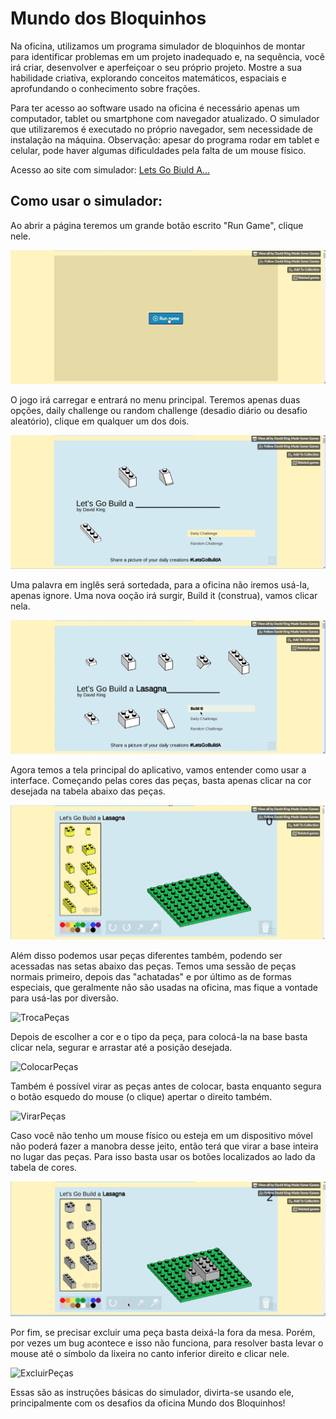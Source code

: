 # Mundo dos Bloquinhos

Na oficina, utilizamos um programa simulador de bloquinhos de montar para identificar problemas em um projeto inadequado e, na sequência, você irá criar, desenvolver e aperfeiçoar o seu próprio projeto.
Mostre a sua habilidade criativa, explorando conceitos matemáticos, espaciais e aprofundando o conhecimento sobre frações.

Para ter acesso ao software usado na oficina é necessário apenas um computador, tablet ou smartphone com navegador atualizado. 
O simulador que utilizaremos é executado no próprio navegador, sem necessidade de instalação na máquina.
Observação: apesar do programa rodar em tablet e celular, pode haver algumas dificuldades pela falta de um mouse físico.

Acesso ao site com simulador: [Lets Go Biuld A...](https://dr-d-king.itch.io/lets-go-build-a)


## Como usar o simulador:


Ao abrir a página teremos um grande botão escrito "Run Game", clique nele.

![RunGame](RunGame.png)


O jogo irá carregar e entrará no menu principal. Teremos apenas duas opções, daily challenge ou random challenge (desadio diário ou desafio aleatório), clique em qualquer um dos dois.

![Challenges](Challenges.png)

Uma palavra em inglês será sortedada, para a oficina não iremos usá-la, apenas ignore. Uma nova ooção irá surgir, Build it (construa), vamos clicar nela.

![BuildIt](Buildit.png)

Agora temos a tela principal do aplicativo, vamos entender como usar a interface. Começando pelas cores das peças, basta apenas clicar na cor desejada na tabela abaixo das peças.

![Cores](Cores.png)

Além disso podemos usar peças diferentes também, podendo ser acessadas nas setas abaixo das peças. Temos uma sessão de peças normais primeiro, depois das "achatadas" e por último as de formas especiais, que geralmente não são usadas na oficina, mas fique a vontade para usá-las por diversão.

![TrocaPeças](Troca_de_peças.png)

Depois de escolher a cor e o tipo da peça, para colocá-la na base basta clicar nela, segurar e arrastar até a posição desejada.

![ColocarPeças](Colocar_peças.png)

Também é possível virar as peças antes de colocar, basta enquanto segura o botão esquedo do mouse (o clique) apertar o direito também.

![VirarPeças](Virar_peças.png)

Caso você não tenho um mouse físico ou esteja em um dispositivo móvel não poderá fazer a manobra desse jeito, então terá que virar a base inteira no lugar das peças. Para isso basta usar os botões localizados ao lado da tabela de cores.

![VirarMesa](Virar_mesa.png)

Por fim, se precisar excluir uma peça basta deixá-la fora da mesa. Porém, por vezes um bug acontece e isso não funciona, para resolver basta levar o mouse até o símbolo da lixeira no canto inferior direito e clicar nele.

![ExcluirPeças](Excluir_peças.png)

Essas são as instruções básicas do simulador, divirta-se usando ele, principalmente com os desafios da oficina Mundo dos Bloquinhos!
